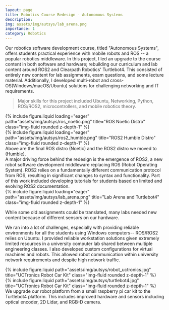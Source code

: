 ```yaml
---
layout: page
title: Robotics Course Redesign - Autonomous Systems
description:
img: assets/img/autsys/lab_arena.png
importance: 1
category: Robotics
---
```


Our robotics software development course, titled "Autonomous Systems", offers students practical experience with mobile robots and ROS -- a popular robotics middleware. In this project, I led an upgrade to the course content in both software and hardware; rebuilding our curriculum and lab content around ROS2 and Clearpath Robotics' Turtlebot4. This consisted of entirely new content for lab assignments, exam questions, and some lecture material. Additionally, I developed multi-robot and cross-OS(Windows/macOS/Ubuntu) solutions for challenging networking and IT requirements.

> Major skills for this project included Ubuntu, Networking, Python, ROS/ROS2, microcontrollers, and mobile robotics theory.

<div class="row justify-content-around">
    <div class="col-sm-3 mt-3 mt-md-0">
        {% include figure.liquid loading="eager" path="assets/img/autsys/ros_noetic.png" title="ROS Noetic Distro" class="img-fluid rounded z-depth-1" %}
    </div>
    <div class="col-sm-3 mt-3 mt-md-0">
        {% include figure.liquid loading="eager" path="assets/img/autsys/ros2_humble.png" title="ROS2 Humble Distro" class="img-fluid rounded z-depth-1" %}
    </div>
</div>
<div class="caption">
Above are the final ROS distro (Noetic) and the ROS2 distro we moved to (Humble).
</div>
A major driving force behind the redesign is the emergence of ROS2, a new robot software development middleware replacing ROS (Robot Operating System). ROS2 relies on a fundamentally different communication protocol from ROS, resulting in significant changes to syntax and functionality. Part of this work included developing tutorials for students based on limited and evolving ROS2 documentation.

<div class="row">
    <div class="col-sm mt-3 mt-md-0">
        {% include figure.liquid loading="eager" path="assets/img/autsys/lab_arena.png" title="Lab Arena and Turtlebot4" class="img-fluid rounded z-depth-1" %}
    </div>
<div class="caption">
    
</div>

While some old assignments could be translated, many labs needed new content because of different sensors on our hardware.

We ran into a lot of challenges, especially with providing reliable environments for all the students using Windows computers-- ROS/ROS2 relies on Ubuntu. I provided reliable workstation solutions given extremely limited resources in a university computer lab shared between multiple engineering classes. I also developed custom configurations for virtual machines and robots. This allowed robot communication within university network requirements and despite high network traffic.

<div class="row justify-content-sm-center">
    <div class="col-sm-4 mt-3 mt-md-0">
        {% include figure.liquid path="assets/img/autsys/robot_uctronics.jpg" title="UCTronics Robot Car Kit" class="img-fluid rounded z-depth-1" %}
    </div>
    <div class="col-sm-4 mt-3 mt-md-0">
        {% include figure.liquid path="assets/img/autsys/turtlebot4.jpg" title="UCTronics Robot Car Kit" class="img-fluid rounded z-depth-1" %}
    </div>
</div>
<div class="caption">
    We upgrade our robot platform from a small raspberry pi car kit to the Turtlebot4 platform. This includes improved hardware and sensors including optical encoder, 2D Lidar, and RGB-D camera.
</div>
